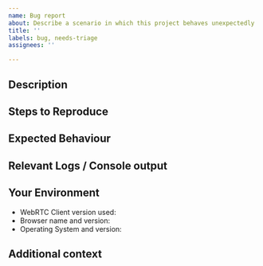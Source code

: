 ```yaml
---
name: Bug report
about: Describe a scenario in which this project behaves unexpectedly
title: ''
labels: bug, needs-triage
assignees: ''

---
```


[NOTE]: # ( ^^ Provide a general summary of the issue in the title above. ^^ )

## Description

[NOTE]: # ( Describe the problem you're encountering. )
[TIP]:  # ( Do NOT give us access or passwords to your Ceeblue account or API keys! )

## Steps to Reproduce

[NOTE]: # ( Please be as specific as possible. )

## Expected Behaviour

[NOTE]: # ( Tell us what you expected to happen. )

## Relevant Logs / Console output

[NOTE]: # ( Please provide specifics of the local error logs, Browser Dev Tools console, etc. if appropriate and possible. )

## Your Environment

[TIP]:  # ( Include as many relevant details about your environment as possible. )

* WebRTC Client version used:
* Browser name and version:
* Operating System and version:

## Additional context

[TIP]:  # ( Add any other context about the problem here. )
